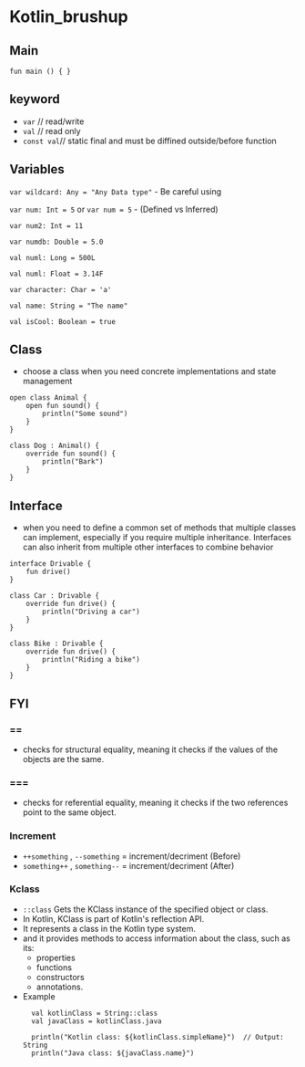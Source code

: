 # Kotlin_brushup


## Main
 `fun main () {
 }`
 ## keyword
 - `var` // read/write
 - `val` // read only
 - `const val`// static final and must be diffined outside/before function
   
## Variables
`var wildcard: Any = "Any Data type"` - Be careful using

 ` var num: Int = 5 `  or   ` var num = 5 ` - (Defined vs Inferred)

 `var num2: Int = 11`
 
`var numdb: Double = 5.0`

`val numl: Long = 500L`

`val numl: Float = 3.14F`

`var character: Char = 'a'`

`val name: String = "The name"`

`val isCool: Boolean = true`

## Class 
- choose a class when you need concrete implementations and state management
```
open class Animal {
    open fun sound() {
        println("Some sound")
    }
}

class Dog : Animal() {
    override fun sound() {
        println("Bark")
    }
}
```

## Interface 
- when you need to define a common set of methods that multiple classes can implement, especially if you require multiple inheritance. Interfaces can also inherit from multiple other interfaces to combine behavior

```
interface Drivable {
    fun drive()
}

class Car : Drivable {
    override fun drive() {
        println("Driving a car")
    }
}

class Bike : Drivable {
    override fun drive() {
        println("Riding a bike")
    }
}
 ```
## FYI
### ==
- checks for structural equality, meaning it checks if the values of the objects are the same.
### === 
- checks for referential equality, meaning it checks if the two references point to the same object.
### Increment
- `++something` , `--something` =  increment/decriment (Before)
- `something++` ,  `something--`  = increment/decriment (After)
### Kclass
- `::class` Gets the KClass instance of the specified object or class.
- In Kotlin, KClass is part of Kotlin's reflection API.
- It represents a class in the Kotlin type system.
-  and it provides methods to access information about the class, such as its:
   - properties
   - functions
   - constructors
   - annotations.
- Example
  ```
    val kotlinClass = String::class
    val javaClass = kotlinClass.java
    
    println("Kotlin class: ${kotlinClass.simpleName}")  // Output: String
    println("Java class: ${javaClass.name}")
  ```
